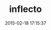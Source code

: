 ---
layout: post
title:  "inflecto"
repo:   "mbj/inflecto"
date:   2015-02-18 17:15:37
gemurl: https://github.com/mbj/inflecto
---